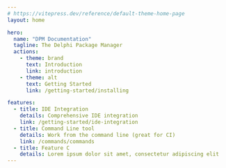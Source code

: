 ```yaml
---
# https://vitepress.dev/reference/default-theme-home-page
layout: home

hero:
  name: "DPM Documentation"
  tagline: The Delphi Package Manager
  actions:
    - theme: brand
      text: Introduction
      link: introduction
    - theme: alt
      text: Getting Started
      link: /getting-started/installing

features:
  - title: IDE Integration
    details: Comprehensive IDE integration
    link: /getting-started/ide-integration
  - title: Command Line tool
    details: Work from the command line (great for CI)
    link: /commands/commands
  - title: Feature C
    details: Lorem ipsum dolor sit amet, consectetur adipiscing elit
---
```

